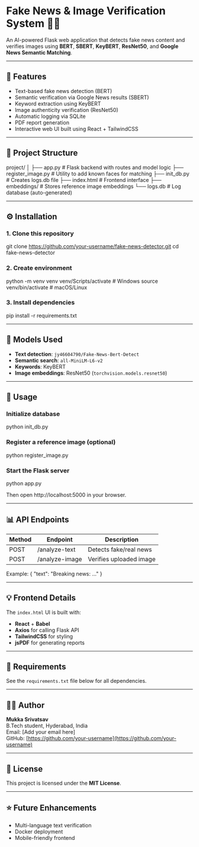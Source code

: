 # Fake News & Image Verification System 🧠🔎

An AI-powered Flask web application that detects fake news content and verifies images using **BERT**, **SBERT**, **KeyBERT**, **ResNet50**, and **Google News Semantic Matching**.

---

## 🚀 Features

- Text-based fake news detection (BERT)
- Semantic verification via Google News results (SBERT)
- Keyword extraction using KeyBERT
- Image authenticity verification (ResNet50)
- Automatic logging via SQLite
- PDF report generation
- Interactive web UI built using React + TailwindCSS

---

## 🧩 Project Structure
project/
│
├── app.py # Flask backend with routes and model logic
├── register_image.py # Utility to add known faces for matching
├── init_db.py # Creates logs.db file
├── index.html # Frontend interface
├── embeddings/ # Stores reference image embeddings
└── logs.db # Log database (auto-generated)

---

## ⚙️ Installation

### 1. Clone this repository

git clone https://github.com/your-username/fake-news-detector.git
cd fake-news-detector

### 2. Create environment

python -m venv venv
venv/Scripts/activate # Windows
source venv/bin/activate # macOS/Linux

### 3. Install dependencies

pip install -r requirements.txt

---

## 🧠 Models Used

- **Text detection**: `jy46604790/Fake-News-Bert-Detect`
- **Semantic search**: `all-MiniLM-L6-v2`
- **Keywords**: KeyBERT
- **Image embeddings**: ResNet50 (`torchvision.models.resnet50`)

---

## 🧾 Usage

### Initialize database

python init_db.py

### Register a reference image (optional)
python register_image.py

### Start the Flask server

python app.py

Then open http://localhost:5000 in your browser.

---

## 📊 API Endpoints

| Method | Endpoint         | Description |
|--------|------------------|--------------|
| POST   | /analyze-text    | Detects fake/real news |
| POST   | /analyze-image   | Verifies uploaded image |

Example:
{ "text": "Breaking news: ..." }

---

## 💡 Frontend Details

The `index.html` UI is built with:
- **React** + **Babel**  
- **Axios** for calling Flask API  
- **TailwindCSS** for styling  
- **jsPDF** for generating reports  

---

## 🧰 Requirements

See the `requirements.txt` file below for all dependencies.

---

## 👨‍💻 Author

**Mukka Srivatsav**  
B.Tech student, Hyderabad, India  
Email: [Add your email here]  
GitHub: [https://github.com/your-username](https://github.com/your-username)

---

## 🪪 License

This project is licensed under the **MIT License**.

---

## ⭐ Future Enhancements

- Multi-language text verification
- Docker deployment
- Mobile-friendly frontend

